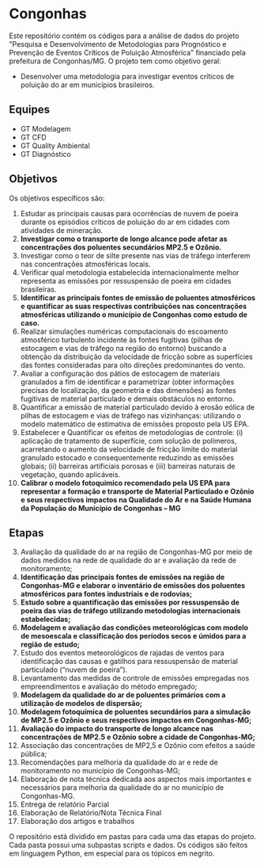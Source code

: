 # Congonhas
Este repositório contém os códigos para a análise de dados do projeto "Pesquisa e Desenvolvimento de Metodologias para Prognóstico e 
Prevenção de Eventos Críticos de Poluição Atmosférica" financiado pela prefeitura de Congonhas/MG. 
O projeto tem como objetivo geral: 
- Desenvolver uma metodologia para investigar eventos críticos de poluição do ar em municípios 
brasileiros.

## Equipes
* GT Modelagem
* GT CFD
* GT Quality Ambiental
* GT Diagnóstico

## Objetivos
Os objetivos específicos são: 
1) Estudar as principais causas para ocorrências de nuvem de poeira durante os episódios
críticos de poluição do ar em cidades com atividades de mineração.
2) **Investigar como o transporte de longo alcance pode afetar as concentrações dos 
poluentes secundários MP2.5 e Ozônio.**
3) Investigar como o teor de silte presente nas vias de tráfego interferem nas concentrações 
atmosféricas locais.
4) Verificar qual metodologia estabelecida internacionalmente melhor representa as 
emissões por ressuspensão de poeira em cidades brasileiras.
5) **Identificar as principais fontes de emissão de poluentes atmosféricos e quantificar as 
suas respectivas contribuições nas concentrações atmosféricas utilizando o município 
de Congonhas como estudo de caso.**
6) Realizar simulações numéricas computacionais do escoamento atmosférico turbulento 
incidente às fontes fugitivas (pilhas de estocagem e vias de tráfego na região do entorno) 
buscando a obtenção da distribuição da velocidade de fricção sobre as superfícies das 
fontes consideradas para oito direções predominantes do vento.
7) Avaliar a configuração dos pátios de estocagem de materiais granulados a fim de 
identificar e parametrizar (obter informações precisas de localização, da geometria e das 
dimensões) as fontes fugitivas de material particulado e demais obstáculos no entorno.
8) Quantificar a emissão de material particulado devido à erosão eólica de pilhas de 
estocagem e vias de tráfego nas vizinhanças: utilizando o modelo matemático de 
estimativa de emissões proposto pela US EPA.
9) Estabelecer e Quantificar os efeitos de metodologias de controle: (i) aplicação de 
tratamento de superfície, com solução de polímeros, acarretando o aumento da 
velocidade de fricção limite do material granulado estocado e consequentemente 
reduzindo as emissões globais; (ii) barreiras artificiais porosas e (iii) barreiras naturais 
de vegetação, quando aplicáveis.
10) **Calibrar o modelo fotoquímico recomendado pela US EPA para representar a formação 
e transporte de Material Particulado e Ozônio e seus respectivos impactos na Qualidade 
do Ar e na Saúde Humana da População do Município de Congonhas – MG**

## Etapas
3) Avaliação da qualidade do ar na região de Congonhas-MG por meio de dados medidos na rede de 
qualidade do ar e avaliação da rede de monitoramento;
4) **Identificação das principais fontes de emissões na região de Congonhas-MG e elaborar o inventário de 
emissões dos poluentes atmosféricos para fontes industriais e de rodovias;**
5) **Estudo sobre a quantificação das emissões por ressuspensão de poeira das vias de tráfego utilizando 
metodologias internacionais estabelecidas;**
6) **Modelagem e avaliação das condições meteorológicas com modelo de mesoescala e classificação dos 
períodos secos e úmidos para a região de estudo;**
7) Estudo dos eventos meteorológicos de rajadas de ventos para identificação das causas e gatilhos para 
ressuspensão de material particulado (“nuvem de poeira”). 
8) Levantamento das medidas de controle de emissões empregadas nos empreendimentos e avaliação do 
método empregado;
9) **Modelagem da qualidade do ar de poluentes primários com a utilização de modelos de dispersão;**
10) **Modelagem fotoquímica de poluentes secundários para a simulação de MP2.5 e Ozônio e seus respectivos impactos em Congonhas-MG;**
11) **Avaliação do impacto do transporte de longo alcance nas concentrações de MP2.5 e Ozônio sobre a cidade de Congonhas-MG;**
12) Associação das concentrações de MP2,5 e Ozônio com efeitos a saúde pública;
13) Recomendações para melhoria da qualidade do ar e rede de monitoramento no município de 
Congonhas-MG;
14) Elaboração de nota técnica dedicada aos aspectos mais importantes e necessários para melhoria da 
qualidade do ar no município de Congonhas-MG.
15) Entrega de relatório Parcial
16) Elaboração de Relatório/Nota Técnica Final
17) Elaboração dos artigos e trabalhos

O repositório está dividido em pastas para cada uma das etapas do projeto. Cada pasta possui uma subpastas scripts e dados. Os códigos são feitos em linguagem Python, em especial para os tópicos em negrito. 
